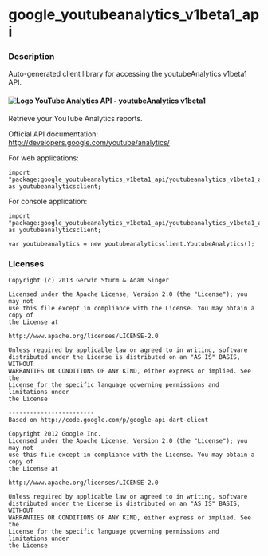 # google_youtubeanalytics_v1beta1_api

### Description

Auto-generated client library for accessing the youtubeAnalytics v1beta1 API.

#### ![Logo](http://www.google.com/images/icons/product/youtube-16.png) YouTube Analytics API - youtubeAnalytics v1beta1

Retrieve your YouTube Analytics reports.

Official API documentation: http://developers.google.com/youtube/analytics/

For web applications:
```
import "package:google_youtubeanalytics_v1beta1_api/youtubeanalytics_v1beta1_api_browser.dart" as youtubeanalyticsclient;
```

For console application:
```
import "package:google_youtubeanalytics_v1beta1_api/youtubeanalytics_v1beta1_api_console.dart" as youtubeanalyticsclient;
```

```
var youtubeanalytics = new youtubeanalyticsclient.YoutubeAnalytics();
```

### Licenses

```
Copyright (c) 2013 Gerwin Sturm & Adam Singer

Licensed under the Apache License, Version 2.0 (the "License"); you may not
use this file except in compliance with the License. You may obtain a copy of
the License at

http://www.apache.org/licenses/LICENSE-2.0

Unless required by applicable law or agreed to in writing, software
distributed under the License is distributed on an "AS IS" BASIS, WITHOUT
WARRANTIES OR CONDITIONS OF ANY KIND, either express or implied. See the
License for the specific language governing permissions and limitations under
the License

------------------------
Based on http://code.google.com/p/google-api-dart-client

Copyright 2012 Google Inc.
Licensed under the Apache License, Version 2.0 (the "License"); you may not
use this file except in compliance with the License. You may obtain a copy of
the License at

http://www.apache.org/licenses/LICENSE-2.0

Unless required by applicable law or agreed to in writing, software
distributed under the License is distributed on an "AS IS" BASIS, WITHOUT
WARRANTIES OR CONDITIONS OF ANY KIND, either express or implied. See the
License for the specific language governing permissions and limitations under
the License

```
